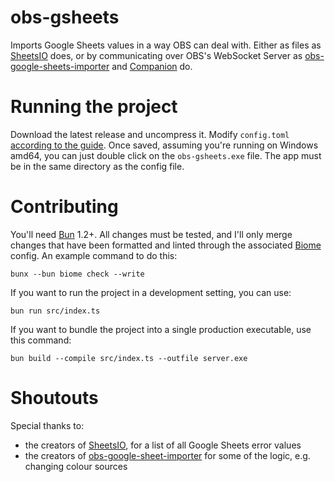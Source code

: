 # obs-gsheets

Imports Google Sheets values in a way OBS can deal with. Either as files as [SheetsIO](https://github.com/GrandyB/SheetsIO) does,
or by communicating over OBS's WebSocket Server as [obs-google-sheets-importer](https://github.com/DaBenjamins/obs-google-sheet-importer/) and [Companion](https://bitfocus.io/companion) do.

# Running the project
Download the latest release and uncompress it. Modify `config.toml` [according to the guide](CONFIGURATION.md).
Once saved, assuming you're running on Windows amd64, you can just double click on the `obs-gsheets.exe` file.
The app must be in the same directory as the config file.

# Contributing
You'll need [Bun](https://bun.com) 1.2+.
All changes must be tested, and I'll only merge changes that have been formatted and linted through the associated [Biome](https://biomejs.dev/) config. An example command to do this:

`bunx --bun biome check --write`

If you want to run the project in a development setting, you can use:

`bun run src/index.ts`

If you want to bundle the project into a single production executable, use this command:

`bun build --compile src/index.ts --outfile server.exe`

# Shoutouts
Special thanks to:
- the creators of [SheetsIO](https://github.com/GrandyB/SheetsIO), for a list of all Google Sheets error values
- the creators of [obs-google-sheet-importer](https://github.com/DaBenjamins/obs-google-sheet-importer) for some of the logic, e.g. changing colour sources
